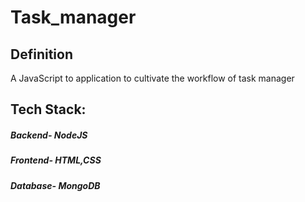 # Task_manager

## Definition
A JavaScript to application to cultivate the workflow of task manager

## Tech Stack:
##### Backend- NodeJS
##### Frontend- HTML,CSS
##### Database- MongoDB

